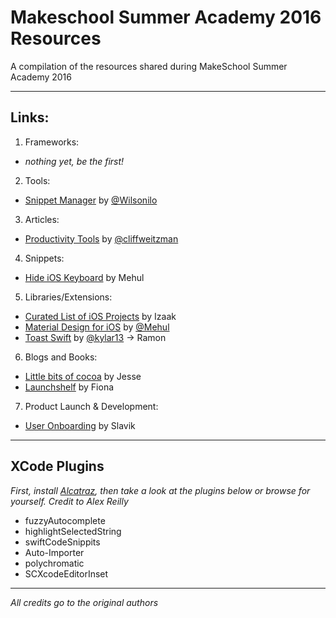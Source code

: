 # Makeschool Summer Academy 2016 Resources
A compilation of the resources shared during MakeSchool Summer Academy 2016

---

## Links:

1. Frameworks:
  * _nothing yet, be the first!_
2. Tools:
  * [Snippet Manager](http://getsourceapp.com/) by [@Wilsonilo](https://github.com/Wilsonilo)
3. Articles:
  * [Productivity Tools](https://medium.com/@cliffweitzman/my-top-productivity-tools-e7c00b58f807#.z38j1i5j1) by [@cliffweitzman](https://github.com/cliffweitzmann)
4. Snippets:
  * [Hide iOS Keyboard](https://gist.github.com/luhagel/652b960005a95c5c29ec21a52e74d700) by Mehul
5. Libraries/Extensions:
  * [Curated List of iOS Projects](https://github.com/vsouza/awesome-ios) by Izaak
  * [Material Design for iOS](https://github.com/CosmicMind/Material) by [@Mehul](https://github.com/mehulajith)
  * [Toast Swift](https://github.com/scalessec/Toast-Swift) by [@kylar13](https://github.com/kylar13) -> Ramon
6. Blogs and Books:
  * [Little bits of cocoa](https://littlebitesofcocoa.com/) by Jesse
  * [Launchshelf](https://launchschool.com/books) by Fiona
7. Product Launch & Development:
  * [User Onboarding](http://www.useronboard.com/) by Slavik

---

## XCode Plugins

_First, install [Alcatraz](http://alcatraz.io/), then take a look at the plugins below or browse for yourself. Credit to Alex Reilly_
+ fuzzyAutocomplete
+ highlightSelectedString
+ swiftCodeSnippits
+ Auto-Importer
+ polychromatic
+ SCXcodeEditorInset

---

_All credits go to the original authors_